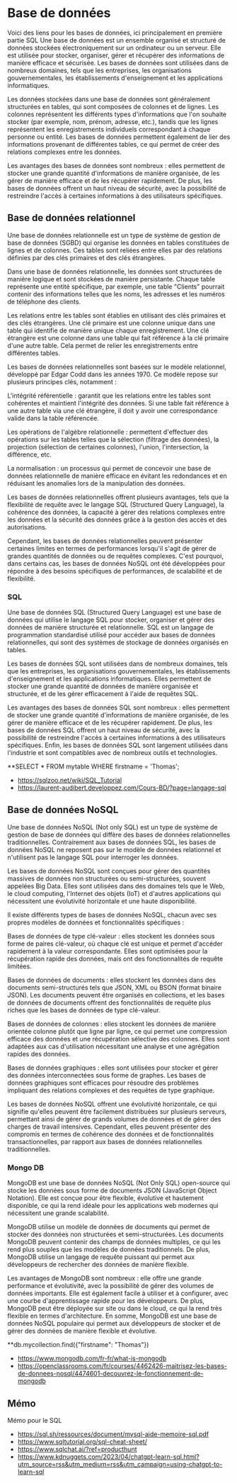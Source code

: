 # Base de données

Voici des liens pour les bases de données, ici principalement en première partie SQL
Une base de données est un ensemble organisé et structuré de données stockées électroniquement sur un ordinateur ou un serveur. Elle est utilisée pour stocker, organiser, gérer et récupérer des informations de manière efficace et sécurisée. Les bases de données sont utilisées dans de nombreux domaines, tels que les entreprises, les organisations gouvernementales, les établissements d'enseignement et les applications informatiques.

Les données stockées dans une base de données sont généralement structurées en tables, qui sont composées de colonnes et de lignes. Les colonnes représentent les différents types d'informations que l'on souhaite stocker (par exemple, nom, prénom, adresse, etc.), tandis que les lignes représentent les enregistrements individuels correspondant à chaque personne ou entité. Les bases de données permettent également de lier des informations provenant de différentes tables, ce qui permet de créer des relations complexes entre les données.

Les avantages des bases de données sont nombreux : elles permettent de stocker une grande quantité d'informations de manière organisée, de les gérer de manière efficace et de les récupérer rapidement. De plus, les bases de données offrent un haut niveau de sécurité, avec la possibilité de restreindre l'accès à certaines informations à des utilisateurs spécifiques.

## Base de données relationnel

Une base de données relationnelle est un type de système de gestion de base de données (SGBD) qui organise les données en tables constituées de lignes et de colonnes. Ces tables sont reliées entre elles par des relations définies par des clés primaires et des clés étrangères.

Dans une base de données relationnelle, les données sont structurées de manière logique et sont stockées de manière persistante. Chaque table représente une entité spécifique, par exemple, une table "Clients" pourrait contenir des informations telles que les noms, les adresses et les numéros de téléphone des clients.

Les relations entre les tables sont établies en utilisant des clés primaires et des clés étrangères. Une clé primaire est une colonne unique dans une table qui identifie de manière unique chaque enregistrement. Une clé étrangère est une colonne dans une table qui fait référence à la clé primaire d'une autre table. Cela permet de relier les enregistrements entre différentes tables.

Les bases de données relationnelles sont basées sur le modèle relationnel, développé par Edgar Codd dans les années 1970. Ce modèle repose sur plusieurs principes clés, notamment :

L'intégrité référentielle : garantit que les relations entre les tables sont cohérentes et maintient l'intégrité des données. Si une table fait référence à une autre table via une clé étrangère, il doit y avoir une correspondance valide dans la table référencée.

Les opérations de l'algèbre relationnelle : permettent d'effectuer des opérations sur les tables telles que la sélection (filtrage des données), la projection (sélection de certaines colonnes), l'union, l'intersection, la différence, etc.

La normalisation : un processus qui permet de concevoir une base de données relationnelle de manière efficace en évitant les redondances et en réduisant les anomalies lors de la manipulation des données.

Les bases de données relationnelles offrent plusieurs avantages, tels que la flexibilité de requête avec le langage SQL (Structured Query Language), la cohérence des données, la capacité à gérer des relations complexes entre les données et la sécurité des données grâce à la gestion des accès et des autorisations.

Cependant, les bases de données relationnelles peuvent présenter certaines limites en termes de performances lorsqu'il s'agit de gérer de grandes quantités de données ou de requêtes complexes. C'est pourquoi, dans certains cas, les bases de données NoSQL ont été développées pour répondre à des besoins spécifiques de performances, de scalabilité et de flexibilité.

### SQL

Une base de données SQL (Structured Query Language) est une base de données qui utilise le langage SQL pour stocker, organiser et gérer des données de manière structurée et relationnelle. SQL est un langage de programmation standardisé utilisé pour accéder aux bases de données relationnelles, qui sont des systèmes de stockage de données organisés en tables.

Les bases de données SQL sont utilisées dans de nombreux domaines, tels que les entreprises, les organisations gouvernementales, les établissements d'enseignement et les applications informatiques. Elles permettent de stocker une grande quantité de données de manière organisée et structurée, et de les gérer efficacement à l'aide de requêtes SQL.

Les avantages des bases de données SQL sont nombreux : elles permettent de stocker une grande quantité d'informations de manière organisée, de les gérer de manière efficace et de les récupérer rapidement. De plus, les bases de données SQL offrent un haut niveau de sécurité, avec la possibilité de restreindre l'accès à certaines informations à des utilisateurs spécifiques. Enfin, les bases de données SQL sont largement utilisées dans l'industrie et sont compatibles avec de nombreux outils et technologies.

\*\*SELECT \* FROM mytable WHERE firstname = 'Thomas';

- https://sqlzoo.net/wiki/SQL_Tutorial
- https://laurent-audibert.developpez.com/Cours-BD/?page=langage-sql

## Base de données NoSQL

Une base de données NoSQL (Not only SQL) est un type de système de gestion de base de données qui diffère des bases de données relationnelles traditionnelles. Contrairement aux bases de données SQL, les bases de données NoSQL ne reposent pas sur le modèle de données relationnel et n'utilisent pas le langage SQL pour interroger les données.

Les bases de données NoSQL sont conçues pour gérer des quantités massives de données non structurées ou semi-structurées, souvent appelées Big Data. Elles sont utilisées dans des domaines tels que le Web, le cloud computing, l'Internet des objets (IoT) et d'autres applications qui nécessitent une évolutivité horizontale et une haute disponibilité.

Il existe différents types de bases de données NoSQL, chacun avec ses propres modèles de données et fonctionnalités spécifiques :

Bases de données de type clé-valeur : elles stockent les données sous forme de paires clé-valeur, où chaque clé est unique et permet d'accéder rapidement à la valeur correspondante. Elles sont optimisées pour la récupération rapide des données, mais ont des fonctionnalités de requête limitées.

Bases de données de documents : elles stockent les données dans des documents semi-structurés tels que JSON, XML ou BSON (format binaire JSON). Les documents peuvent être organisés en collections, et les bases de données de documents offrent des fonctionnalités de requête plus riches que les bases de données de type clé-valeur.

Bases de données de colonnes : elles stockent les données de manière orientée colonne plutôt que ligne par ligne, ce qui permet une compression efficace des données et une récupération sélective des colonnes. Elles sont adaptées aux cas d'utilisation nécessitant une analyse et une agrégation rapides des données.

Bases de données graphiques : elles sont utilisées pour stocker et gérer des données interconnectées sous forme de graphes. Les bases de données graphiques sont efficaces pour résoudre des problèmes impliquant des relations complexes et des requêtes de type graphique.

Les bases de données NoSQL offrent une évolutivité horizontale, ce qui signifie qu'elles peuvent être facilement distribuées sur plusieurs serveurs, permettant ainsi de gérer de grands volumes de données et de gérer des charges de travail intensives. Cependant, elles peuvent présenter des compromis en termes de cohérence des données et de fonctionnalités transactionnelles, par rapport aux bases de données relationnelles traditionnelles.

### Mongo DB

MongoDB est une base de données NoSQL (Not Only SQL) open-source qui stocke les données sous forme de documents JSON (JavaScript Object Notation). Elle est conçue pour être flexible, évolutive et hautement disponible, ce qui la rend idéale pour les applications web modernes qui nécessitent une grande scalabilité.

MongoDB utilise un modèle de données de documents qui permet de stocker des données non structurées et semi-structurées. Les documents MongoDB peuvent contenir des champs de données multiples, ce qui les rend plus souples que les modèles de données traditionnels. De plus, MongoDB utilise un langage de requête puissant qui permet aux développeurs de rechercher des données de manière flexible.

Les avantages de MongoDB sont nombreux : elle offre une grande performance et évolutivité, avec la possibilité de gérer des volumes de données importants. Elle est également facile à utiliser et à configurer, avec une courbe d'apprentissage rapide pour les développeurs. De plus, MongoDB peut être déployée sur site ou dans le cloud, ce qui la rend très flexible en termes d'architecture. En somme, MongoDB est une base de données NoSQL populaire qui permet aux développeurs de stocker et de gérer des données de manière flexible et évolutive.

\*\*db.mycollection.find({"firstname": "Thomas"})

- https://www.mongodb.com/fr-fr/what-is-mongodb
- https://openclassrooms.com/fr/courses/4462426-maitrisez-les-bases-de-donnees-nosql/4474601-decouvrez-le-fonctionnement-de-mongodb

## Mémo

Mémo pour le SQL

- https://sql.sh/ressources/document/mysql-aide-memoire-sql.pdf
- https://www.sqltutorial.org/sql-cheat-sheet/
- https://www.sqlchat.ai/?ref=producthunt
- https://www.kdnuggets.com/2023/04/chatgpt-learn-sql.html?utm_source=rss&utm_medium=rss&utm_campaign=using-chatgpt-to-learn-sql
